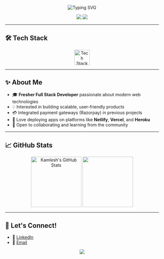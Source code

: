 <!-- Profile Header -->
<p align="center">
  <img src="https://readme-typing-svg.demolab.com?font=Fira+Code&weight=500&pause=1000&color=FEC601&center=true&vCenter=true&width=435&lines=Hi%2C+I'm+Kamlesh+Kshirsagar!;Full+Stack+Web+Developer;Node.js+%7C+Python+%7C+Django+%7C+Express.js" alt="Typing SVG" />
</p>

<p align="center">
  <a href="mailto:kamlesh.b.kshirsagar@gmail.com"><img src="https://img.shields.io/badge/Email-D14836?style=for-the-badge&logo=gmail&logoColor=white"/></a>
  <a href="[https://www.linkedin.com/in/your-linkedin](https://www.linkedin.com/in/kamlesh-kshirsagar-9880b8266/)"><img src="https://img.shields.io/badge/LinkedIn-0077B5?style=for-the-badge&logo=linkedin&logoColor=white"/></a>
  <!-- Add more social links as needed -->
</p>

---

## 🛠️ Tech Stack

<div align="center">
  
  <img src="https://skillicons.dev/icons?i=html,css,js,nodejs,express,python,django,mongodb,razorpay" alt="Tech Stack" height="50" />

</div>

---

## ✨ About Me

- 🎓 **Fresher Full Stack Developer** passionate about modern web technologies
- 💡 Interested in building scalable, user-friendly products
- 💳 Integrated payment gateways (Razorpay) in previous projects
- 🚀 Love deploying apps on platforms like **Netlify**, **Vercel**, and **Heroku**
- 🤝 Open to collaborating and learning from the community

---

## 📈 GitHub Stats

<p align="center">
  <img src="https://github-readme-stats.vercel.app/api?username=kamlesh-kshirsagar&show_icons=true&theme=tokyonight&hide_border=true" alt="Kamlesh's GitHub Stats" height="165"/>
  <img src="https://github-readme-streak-stats.herokuapp.com/?user=kamlesh-kshirsagar&theme=tokyonight&hide_border=true" height="165"/>
</p>

---

## 🌱 Let's Connect!

- 💼 [LinkedIn](www.linkedin.com/in/kamlesh-kshirsagar-9880b8266)  
- 📧 [Email](mailto:kamlesh.b.kshirsagar@gmail.com)  

<p align="center">
  <img src="https://capsule-render.vercel.app/api?type=waving&color=gradient&height=120&section=footer"/>
</p>
